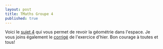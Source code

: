 ```yaml
---
layout: post
title: TMaths Groupe 4
published: true
---
```


Voici le [sujet 4](https://github.com/raveluz/raveluz.github.io/blob/master/pdf/Jour4.pdf) qui vous permet de revoir la géométrie dans l'espace. Je vous joins également le [corrigé](https://github.com/raveluz/raveluz.github.io/blob/master/pdf/Correction.Jour3.pdf) de l'exercice d'hier. Bon courage à toutes et tous!

